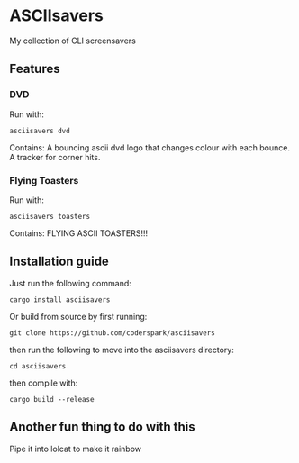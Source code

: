 # ASCIIsavers
My collection of CLI screensavers

## Features
### DVD
Run with:
```
asciisavers dvd
```
Contains:
A bouncing ascii dvd logo that changes colour with each bounce.
A tracker for corner hits.

### Flying Toasters
Run with:
```
asciisavers toasters
```
Contains:
FLYING ASCII TOASTERS!!!


## Installation guide

Just run the following command: 
```
cargo install asciisavers
```

Or build from source by first running:
```
git clone https://github.com/coderspark/asciisavers
```
then run the following to move into the asciisavers directory:
```
cd asciisavers
```
then compile with:
```
cargo build --release
```


## Another fun thing to do with this
Pipe it into lolcat to make it rainbow
